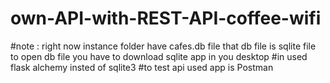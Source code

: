 # own-API-with-REST-API-coffee-wifi
#note : right now instance folder have cafes.db file that db file is sqlite file 
to open db file you have to download sqlite app in you desktop
#in used flask alchemy insted of sqlite3
#to test api used app is Postman 
